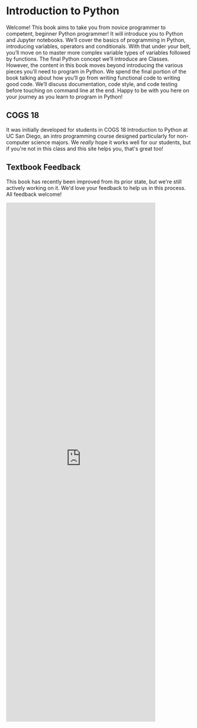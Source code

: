 # Introduction to Python

Welcome! This book aims to take you from novice programmer to competent, beginner Python programmer! It will introduce you to Python and Jupyter notebooks. We’ll cover the basics of programming in Python, introducing variables, operators and conditionals. With that under your belt, you’ll move on to master more complex variable types of variables followed by functions. The final Python concept we’ll introduce are Classes. However, the content in this book moves beyond introducing the various pieces you’ll need to program in Python. We spend the final portion of the book talking about how you’ll go from writing functional code to writing good code. We’ll discuss documentation, code style, and code testing before touching on command line at the end. Happy to be with you here on your journey as you learn to program in Python!

## COGS 18

It was initially developed for students in COGS 18 Introduction to Python at UC San Diego, an intro programming course designed particularly for non-computer science majors. We *really* hope it works well for our students, but if you're not in this class and this site helps you, that's great too!

## Textbook Feedback

This book has recently been improved from its prior state, but we're still actively working on it. We'd love your feedback to help us in this process. All feedback welcome! 


<iframe 
	src="https://docs.google.com/forms/d/e/1FAIpQLSe2j3fKdMbksCMUCjLsTcWb6cOR3S6l1I5pGDHYE2iDls7jLg/viewform?usp=sf_link" 
	width="80%" 
	height="1400px" 
	frameborder="0" 
	marginheight="0" 
	marginwidth="0">
	Loading...
</iframe>
